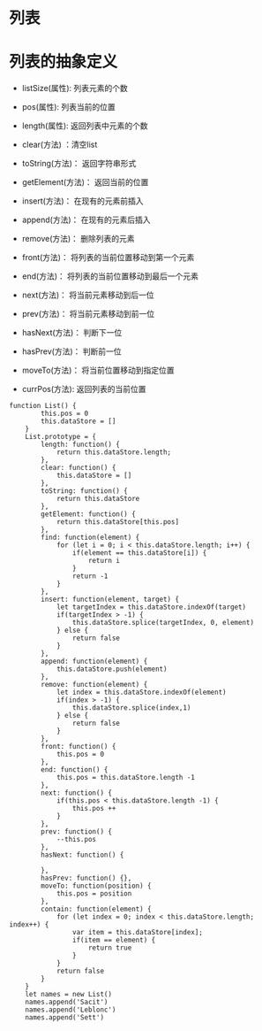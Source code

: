 # 列表

# 列表的抽象定义
+ listSize(属性): 列表元素的个数
+ pos(属性): 列表当前的位置
 
+ length(属性): 返回列表中元素的个数
+ clear(方法) ：清空list
+ toString(方法)： 返回字符串形式
+ getElement(方法)： 返回当前的位置
+ insert(方法)： 在现有的元素前插入
+ append(方法)： 在现有的元素后插入
+ remove(方法)： 删除列表的元素
+ front(方法)： 将列表的当前位置移动到第一个元素
+ end(方法)： 将列表的当前位置移动到最后一个元素
+ next(方法)： 将当前元素移动到后一位
+ prev(方法)： 将当前元素移动到前一位
+ hasNext(方法)： 判断下一位
+ hasPrev(方法)： 判断前一位
+ moveTo(方法)： 将当前位置移动到指定位置
+ currPos(方法): 返回列表的当前位置

```
function List() {
        this.pos = 0
        this.dataStore = []
    }
    List.prototype = {
        length: function() {
            return this.dataStore.length;
        },
        clear: function() {
            this.dataStore = []
        },
        toString: function() {
            return this.dataStore
        },
        getElement: function() {
            return this.dataStore[this.pos] 
        },
        find: function(element) {
            for (let i = 0; i < this.dataStore.length; i++) {
                if(element == this.dataStore[i]) {
                    return i
                }
                return -1
            }
        },
        insert: function(element, target) {
            let targetIndex = this.dataStore.indexOf(target)
            if(targetIndex > -1) {
                this.dataStore.splice(targetIndex, 0, element)
            } else {
                return false
            }
        },
        append: function(element) {
            this.dataStore.push(element)
        },
        remove: function(element) {
            let index = this.dataStore.indexOf(element)
            if(index > -1) {
                this.dataStore.splice(index,1)
            } else {
                return false
            }
        },
        front: function() {
            this.pos = 0
        },
        end: function() {
            this.pos = this.dataStore.length -1
        },
        next: function() {
            if(this.pos < this.dataStore.length -1) {
                this.pos ++
            }
        },
        prev: function() {
            --this.pos
        },
        hasNext: function() {

        },
        hasPrev: function() {},
        moveTo: function(position) {
            this.pos = position
        },
        contain: function(element) {
            for (let index = 0; index < this.dataStore.length; index++) {
                var item = this.dataStore[index];
                if(item == element) {
                    return true
                }
            }
            return false
        }
    }
    let names = new List()
    names.append('Sacit')
    names.append('Leblonc')
    names.append('Sett')
```